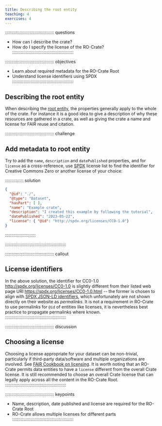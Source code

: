 ```yaml
---
title: Describing the root entity
teaching: 4
exercises: 4
---
```

:::::::::::::::::::::::::::::::::::::::: questions
- How can I describe the crate?
- How do I specify the license of the RO-Crate?
::::::::::::::::::::::::::::::::::::::::::::::::::

:::::::::::::::::::::::::::::::::::::::: objectives
- Learn about required metadata for the RO-Crate Root
- Understand license identifiers using SPDX
::::::::::::::::::::::::::::::::::::::::::::::::::

## Describing the root entity

When describing the [root entity](https://www.researchobject.org/ro-crate/specification/1.2/root-data-entity.html#direct-properties-of-the-root-data-entity),
the properties generally apply to the whole of the crate.
For instance it is a good idea to give a description of why these resources are gathered in a crate,
as well as giving the crate a name and license for FAIR reuse and citation.

:::::::::::::::::::::::::::::::::::::::: challenge
## Add metadata to root entity

Try to add the `name`, `description` and `datePublished` properties,
and for `license` as a cross-reference,
use [SPDX](https://spdx.org/licenses/) license list to find the identifier for Creative Commons Zero
or another license of your choice:

:::::::::::::::  solution
```json
{
  "@id": "./",
  "@type": "Dataset",
  "hasPart": [ ],
  "name": "Example crate",
  "description": "I created this example by following the tutorial",
  "datePublished": "2023-05-22",
  "license": { "@id": "http://spdx.org/licenses/CC0-1.0"}  
}
```
:::::::::::::::::::::::::

::::::::::::::::::::::::::::::::::::::::::::::::::


:::::::::::::::::::::::::::::::::::::::: callout
## License identifiers

In the above solution,
the identifier for CC0-1.0 <http://spdx.org/licenses/CC0-1.0> is slightly
different from their listed web page URI <https://spdx.org/licenses/CC0-1.0.html>
-- the former is chosen to align with [SPDX JSON-LD identifiers](https://github.com/spdx/license-list-data/tree/main/jsonld),
which unfortunately are not shown directly on their website as _permalinks_. 
It is not a requirement in RO-Crate to use permalinks for `@id` of entities like licenses, 
it is nevertheless best practice to propagate permalinks where known.
::::::::::::::::::::::::::::::::::::::::::::::::::

:::::::::::::::::::::::::::::::::::::::: discussion
## Choosing a license

Choosing a license appropriate for your dataset can be non-trivial,
particularly if third-party data/software and multiple organizations are involved.
See [FAIR Cookbook on licensing](https://faircookbook.elixir-europe.org/content/recipes/reusability/ATI-licensing.html).
It is worth noting that an RO-Crate permits data entities to have a `license` different from the overall Crate license.
It is still recommended to choose an overall Crate license that can legally apply across all the content in the RO-Crate Root.
::::::::::::::::::::::::::::::::::::::::::::::::::

:::::::::::::::::::::::::::::::::::::::: keypoints
- Name, description, date published and license are required for the RO-Crate Root
- RO-Crate allows multiple licenses for different parts
::::::::::::::::::::::::::::::::::::::::::::::::::